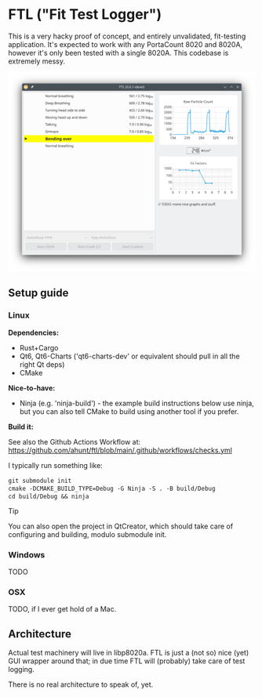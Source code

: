 # FTL ("Fit Test Logger")

This is a very hacky proof of concept, and entirely unvalidated, fit-testing
application. It's expected to work with any PortaCount 8020 and 8020A, however
it's only been tested with a single 8020A. This codebase is extremely messy.

![Main Window, showing a test in progress](/docs/img/screenshot_main_2024_10_22.png?raw=true "Screenshot of the test window")

## Setup guide

### Linux

**Dependencies:**

* Rust+Cargo
* Qt6, Qt6-Charts ('qt6-charts-dev' or equivalent should pull in all the right Qt deps)
* CMake

**Nice-to-have:**

* Ninja (e.g. 'ninja-build') - the example build instructions below use ninja,
  but you can also tell CMake to build using another tool if you prefer.

**Build it:**

See also the Github Actions Workflow at:
https://github.com/ahunt/ftl/blob/main/.github/workflows/checks.yml

I typically run something like:
```
git submodule init
cmake -DCMAKE_BUILD_TYPE=Debug -G Ninja -S . -B build/Debug
cd build/Debug && ninja
```

> [!TIP]  
> You can also open the project in QtCreator, which should take care of
> configuring and building, modulo submodule init.

### Windows

TODO

### OSX

TODO, if I ever get hold of a Mac.

## Architecture

Actual test machinery will live in libp8020a. FTL is just a (not so) nice (yet)
GUI wrapper around that; in due time FTL will (probably) take care of test
logging.

There is no real architecture to speak of, yet.
